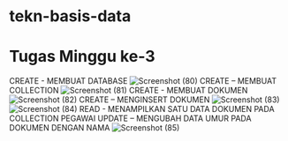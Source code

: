 # tekn-basis-data
# Tugas Minggu ke-3
CREATE - MEMBUAT DATABASE
![Screenshot (80)](80.png)
CREATE – MEMBUAT COLLECTION
![Screenshot (81)](81.png)
CREATE - MEMBUAT DOKUMEN
![Screenshot (82)](82.png)
CREATE – MENGINSERT DOKUMEN
![Screenshot (83)](83.png)
![Screenshot (84)](84.png)
READ - MENAMPILKAN SATU DATA DOKUMEN PADA COLLECTION PEGAWAI
UPDATE – MENGUBAH DATA UMUR PADA DOKUMEN DENGAN NAMA
![Screenshot (85)](85.png)
